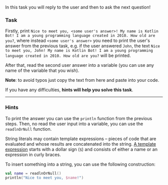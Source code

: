 In this task you will reply to the user and then to ask the next question!

### Task

Firstly, print `Nice to meet you, <some user's answer>! My name is Kotlin Bot! I am a young programming language created in 2010. How old are you?`,
where instead `<some user's answer>` you need to print the user's answer from the previous task, e.g. if the user answered `John`,
the text `Nice to meet you, John! My name is Kotlin Bot! I am a young programming language created in 2010. How old are you?` will be printed.

After that, read the second user answer into a variable (you can use any name of the variable that you wish).

**Note**: to avoid typos just copy the text from here and paste into your code.

If you have any difficulties, **hints will help you solve this task**.

----

### Hints

<div class="hint" title="Push me to learn which functions can be helpful to solve this task">

To print the answer you can use the `println` function from the previous steps.
Then, no read the user input into a variable, you can use the `readlnOrNull` function.

</div>

<div class="hint" title="Push me to learn how to combine text and string variables together">

String literals may contain template expressions – pieces of code that are
evaluated and whose results are concatenated into the string.
[A template expression](https://kotlinlang.org/docs/strings.html#string-templates) starts with a dollar sign (`$`) and consists of either a name or an expression in curly braces.

To insert something into a string, you can use the following construction:
```kotlin
val name = readlnOrNull()
println("Nice to meet you, $name!")
```
</div>
